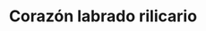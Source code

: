 ---
title: Corazón labrado rilicario
date: 
draft: false

# descripcion
description : Corazón labrado rilicario

materials: Plata 925

color: Plateado

dimensions: 2cm x 2cm

code: 02-14-0226

type: "Dijes"

categories: []

price: $5.470,00

price_eftvo: $4.650,00

# Images
# first image will be shown in the product page
images:
  # - image: "images/path_to_image"
  # La ubicacion de las imagenes es imagenes/Dijes/Dijes.Plata/02-14-0226-corazon-labrado-rilicario
  - image: "./images/dijes/plata/02-14-0226-corazon-labrado-rilicario.JPG"
---